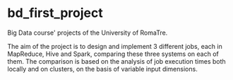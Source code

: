 # bd_first_project
Big Data course' projects of the University of RomaTre.

The aim of the project is to design and implement 3 different jobs, each in MapReduce, Hive and Spark, comparing these three systems on each of them. The comparison is based on the analysis of job execution times both locally and on clusters, on the basis of variable input dimensions.
